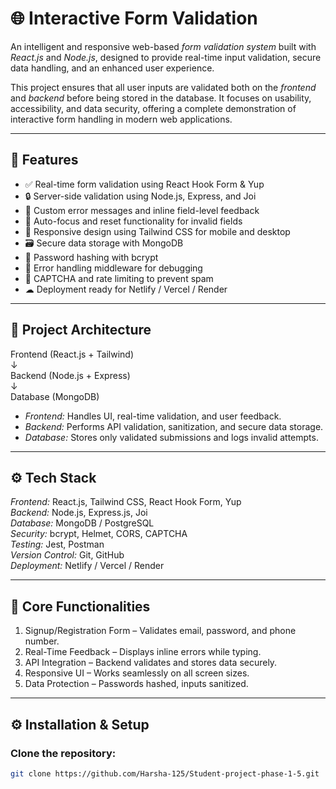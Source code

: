 # 🌐 Interactive Form Validation

An intelligent and responsive web-based *form validation system* built with *React.js* and *Node.js*, designed to provide real-time input validation, secure data handling, and an enhanced user experience.  

This project ensures that all user inputs are validated both on the *frontend* and *backend* before being stored in the database. It focuses on usability, accessibility, and data security, offering a complete demonstration of interactive form handling in modern web applications.

---

## 🚀 Features

- ✅ Real-time form validation using React Hook Form & Yup  
- 🔒 Server-side validation using Node.js, Express, and Joi  
- 🧩 Custom error messages and inline field-level feedback  
- 🔁 Auto-focus and reset functionality for invalid fields  
- 📱 Responsive design using Tailwind CSS for mobile and desktop  
- 🗃 Secure data storage with MongoDB  
- 🧠 Password hashing with bcrypt  
- 🧰 Error handling middleware for debugging  
- 🧾 CAPTCHA and rate limiting to prevent spam  
- ☁ Deployment ready for Netlify / Vercel / Render  

---

## 🧱 Project Architecture

Frontend (React.js + Tailwind)  
↓  
Backend (Node.js + Express)  
↓  
Database (MongoDB)

- *Frontend:* Handles UI, real-time validation, and user feedback.  
- *Backend:* Performs API validation, sanitization, and secure data storage.  
- *Database:* Stores only validated submissions and logs invalid attempts.

---

## ⚙ Tech Stack

*Frontend:* React.js, Tailwind CSS, React Hook Form, Yup  
*Backend:* Node.js, Express.js, Joi  
*Database:* MongoDB / PostgreSQL  
*Security:* bcrypt, Helmet, CORS, CAPTCHA  
*Testing:* Jest, Postman  
*Version Control:* Git, GitHub  
*Deployment:* Netlify / Vercel / Render  

---

## 🧩 Core Functionalities

1. Signup/Registration Form – Validates email, password, and phone number.  
2. Real-Time Feedback – Displays inline errors while typing.  
3. API Integration – Backend validates and stores data securely.  
4. Responsive UI – Works seamlessly on all screen sizes.  
5. Data Protection – Passwords hashed, inputs sanitized.  

---

## ⚙ Installation & Setup

### Clone the repository:
```bash
git clone https://github.com/Harsha-125/Student-project-phase-1-5.git
